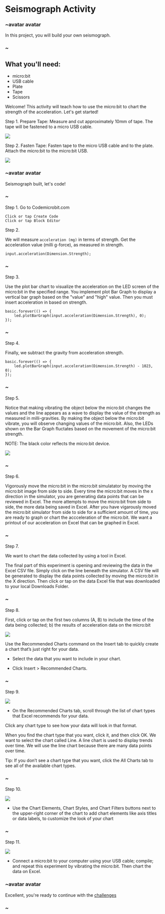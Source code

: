 # Seismograph Activity 


### ~avatar avatar

In this project, you will build your own seismograph. 

### ~

## What you'll need: 

* micro:bit 
* USB cable
* Plate 
* Tape 
* Scissors

Welcome! This activity will teach how to use the micro:bit to chart the strength of the acceleration. Let's get started!

Step 1. Prepare Tape: Measure and cut approximately 10mm of tape. The tape will be fastened to a micro USB cable.  

![](/static/mb/lessons/seismograph0.png)


Step 2. Fasten Tape: Fasten tape to the micro USB cable and to the plate. Attach the micro:bit to the micro:bit USB. 

![](/static/mb/lessons/seismograph0.png)


### ~avatar avatar

Seismograph built, let's code! 

### ~

Step 1. Go to Codemicrobit.com

    Click or tap Create Code
    Click or tap Block Editor
    

Step 2. 

We will measure `acceleration (mg)` in terms of strength. Get the acceleration value (milli g-force), as measured in strength.

```blocks
input.acceleration(Dimension.Strength);
```

### ~

Step 3. 

Use the plot bar chart to visualize the acceleration on the LED screen of the micro:bit in the specified range. You implement plot Bar Graph to display a vertical bar graph based on the "value" and "high" value. Then you must insert acceleration in based on strength. 

```blocks
basic.forever(() => {
    led.plotBarGraph(input.acceleration(Dimension.Strength), 0);
});

```

### ~

Step 4. 

Finally, we subtract the gravity from acceleration strength. 

```blocks
basic.forever(() => {
    led.plotBarGraph(input.acceleration(Dimension.Strength) - 1023, 0);
});

```

### ~

Step 5. 

Notice that making vibrating the object below the micro:bit changes the values and the line appears as a wave to display the value of the strength as measured in milli-gravities. By making the object below the micro:bit vibrate, you will observe changing values of the micro:bit. Also, the LEDs shown on the Bar Graph fluctates based on the movement of the micro:bit strength. 

NOTE: The black color reflects the micro:bit device. 

![](/static/mb/data4.png)


### ~

Step 6. 
 
Vigorously move the micro:bit in the micro:bit simulatator by moving the micro:bit image from side to side. Every time the micro:bit moves in the x direction in the simulator,  you are generating data points that can be reviewed in Excel. The more attempts to move the micro:bit from side to side, the more data being saved in Excel. After you have vigarously moved the micro:bit simulator from side to side for a sufficient amount of time, you are ready to graph or chart the accceleration of the micro:bit. We want a printout of our acceleration on Excel that can be graphed in Excel. 


### ~

Step 7. 

We want to chart the data collected by using a tool in Excel. 

The final part of this experiment is opening and reviewing the data in the Excel CSV file. Simply click on the line beneath the simulator. A CSV file will be generated to display the data points collected by moving the micro:bit in the X direction. Then click or tap on the data Excel file that was downloaded to your local Downloads Folder. 


### ~

Step 8. 


First, click or tap on the first two columns (A, B) to  include the time of the data being collected; b) the results of acceleration data on the micro:bit  

![](/static/mb/data7.png)

Use the Recommended Charts command on the Insert tab to quickly create a chart that’s just right for your data.

* Select the data that you want to include in your chart.

* Click Insert > Recommended Charts.

### ~

Step 9. 


![](/static/mb/chart1.png)

* On the Recommended Charts tab, scroll through the list of chart types that Excel recommends for your data.

Click any chart type to see how your data will look in that format. 

When you find the chart type that you want, click it, and then click OK. We want to select the chart called Line. A line chart is used to display trends over time. We will use the line chart because there are many data points over time. 

Tip: If you don’t see a chart type that you want, click the All Charts tab to see all of the available chart types.

### ~

Step 10. 

![](/static/mb/chart_title.png)

* Use the Chart Elements, Chart Styles, and Chart Filters buttons next to the upper-right corner of the chart to add chart elements like axis titles or data labels, to customize the look of your chart

### ~

Step 11. 

![](/static/mb/elements_styles_filters.png)

* Connect a micro:bit to your computer using your USB cable; compile; and repeat this experiment by vibrating the micro:bit. Then chart the data on Excel. 

### ~avatar avatar

Excellent, you're ready to continue with the [challenges](/lessons/seismograph/challenge)

### ~

